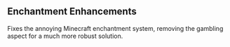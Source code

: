 ## Enchantment Enhancements

Fixes the annoying Minecraft enchantment system, removing the gambling aspect for a much more robust solution.
